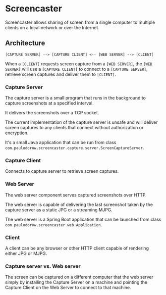 # Screencaster

Screencaster allows sharing of screen from a single computer to multiple clients on a local network or over the Internet.

## Architecture

`[CAPTURE SERVER] --> [CAPTURE CLIENT] <-- [WEB SERVER] --> [CLIENT]`

When a `[CLIENT]` requests screen capture from a `[WEB SERVER]`, the `[WEB SERVER]` will use a `[CAPTURE CLIENT]` to connect to a `[CAPTURE SERVER]`,
retrieve screen captures and deliver them to `[CLIENT]`.

### Capture Server

The capture server is a small program that runs in the background to capture screenshots at a specified interval.

It delivers the screenshots over a TCP socket.

The current implementation of the capture server is unsafe and will deliver screen captures to any clients that connect without authorization or encryption.

It's a small Java application that can be run from class `com.paulodorow.screencaster.capture.server.ScreenCaptureServer`.

### Capture Client

Connects to capture server to retrieve screen captures.

### Web Server

The web server component serves captured screenshots over HTTP.

The web server is capable of delivering the last screenshot taken by the capture server as a static JPG or a streaming MJPG.

The web server is a Spring Boot application that can be launched from class `com.paulodorow.screencaster.web.Application`.

### Client

A client can be any browser or other HTTP client capable of rendering either JPG or MJPG.

### Capture server vs. Web server

The screen can be captured on a different computer that the web server simply by installing the Capture Server on a machine and pointing the Capture Client on the Web Server to connect to that machine. 